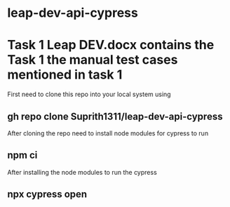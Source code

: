 # leap-dev-api-cypress

# Task 1 Leap DEV.docx contains the Task 1 the manual test cases mentioned in task 1

First need to clone this repo into your local system using

## gh repo clone Suprith1311/leap-dev-api-cypress

After cloning the repo need to install node modules for cypress to run

## npm ci

After installing the node modules to run the cypress

## npx cypress open 
